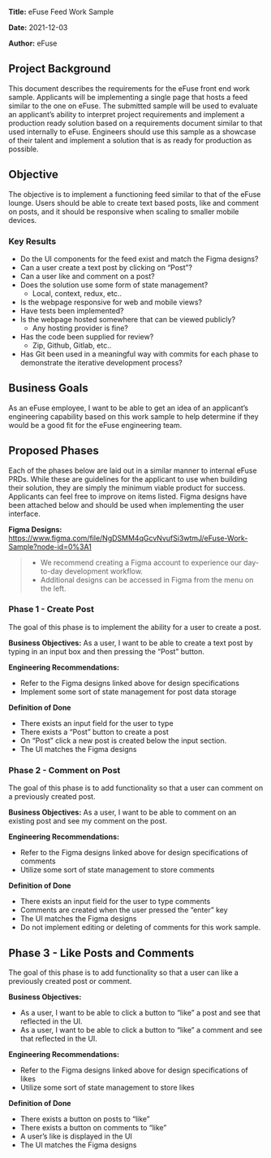 **Title:** eFuse Feed Work Sample

**Date:** 2021-12-03

**Author:** eFuse

## Project Background
This document describes the requirements for the eFuse front end work sample. Applicants will be implementing a single page that hosts a feed similar to the one on eFuse. The submitted sample will be used to evaluate an applicant’s ability to interpret project requirements and implement a production ready solution based on a requirements document similar to that used internally to eFuse. Engineers should use this sample as a showcase of their talent and implement a solution that is as ready for production as possible.

## Objective
The objective is to implement a functioning feed similar to that of the eFuse lounge. Users should be able to create text based posts, like and comment on posts, and it should be responsive when scaling to smaller mobile devices.

### Key Results
* Do the UI components for the feed exist and match the Figma designs?
* Can a user create a text post by clicking on “Post”?
* Can a user like and comment on a post?
* Does the solution use some form of state management?
  * Local, context, redux, etc..
* Is the webpage responsive for web and mobile views?
* Have tests been implemented?
* Is the webpage hosted somewhere that can be viewed publicly?
  * Any hosting provider is fine?
* Has the code been supplied for review?
  * Zip, Github, Gitlab, etc..
* Has Git been used in a meaningful way with commits for each phase to demonstrate the iterative development process?

## Business Goals
As an eFuse employee, I want to be able to get an idea of an applicant’s engineering capability based on this work sample to help determine if they would be a good fit for the eFuse engineering team.

## Proposed Phases
Each of the phases below are laid out in a similar manner to internal eFuse PRDs. While these are guidelines for the applicant to use when building their solution, they are simply the minimum viable product for success. Applicants can feel free to improve on items listed. Figma designs have been attached below and should be used when implementing the user interface.

**Figma Designs:**  https://www.figma.com/file/NgDSMM4qGcvNvufSi3wtmJ/eFuse-Work-Sample?node-id=0%3A1
> - We recommend creating a Figma account to experience our day-to-day development workflow.
> - Additional designs can be accessed in Figma from the menu on the left.

### Phase 1 - Create Post
The goal of this phase is to implement the ability for a user to create a post.

**Business Objectives:**
As a user, I want to be able to create a text post by typing in an input box and then pressing the “Post” button.

**Engineering Recommendations:**
* Refer to the Figma designs linked above for design specifications
* Implement some sort of state management for post data storage

**Definition of Done**
* There exists an input field for the user to type
* There exists a “Post” button to create a post
* On “Post” click a new post is created below the input section.
* The UI matches the Figma designs

### Phase 2 - Comment on Post
The goal of this phase is to add functionality so that a user can comment on a previously created post.

**Business Objectives:**
As a user, I want to be able to comment on an existing post and see my comment on the post.

**Engineering Recommendations:**
* Refer to the Figma designs linked above for design specifications of comments
* Utilize some sort of state management to store comments

**Definition of Done**
* There exists an input field for the user to type comments
* Comments are created when the user pressed the “enter” key
* The UI matches the Figma designs
* Do not implement editing or deleting of comments for this work sample.

## Phase 3 - Like Posts and Comments
The goal of this phase is to add functionality so that a user can like a previously created post or comment.

**Business Objectives:**
* As a user, I want to be able to click a button to “like” a post and see that reflected in the UI.
* As a user, I want to be able to click a button to “like” a comment and see that reflected in the UI.

**Engineering Recommendations:**
* Refer to the Figma designs linked above for design specifications of likes
* Utilize some sort of state management to store likes

**Definition of Done**
* There exists a button on posts to “like”
* There exists a button on comments to “like”
* A user’s like is displayed in the UI
* The UI matches the Figma designs
